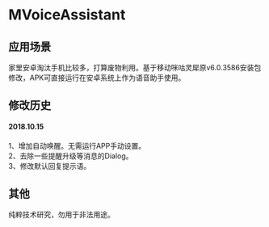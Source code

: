 # MVoiceAssistant


## 应用场景
家里安卓淘汰手机比较多，打算废物利用。基于移动咪咕灵犀原v6.0.3586安装包修改，APK可直接运行在安卓系统上作为语音助手使用。


## 修改历史
#### 2018.10.15
1、增加自动唤醒。无需运行APP手动设置。  
2、去除一些提醒升级等消息的Dialog。  
3、修改默认回复提示语。  


## 其他
纯粹技术研究，勿用于非法用途。
